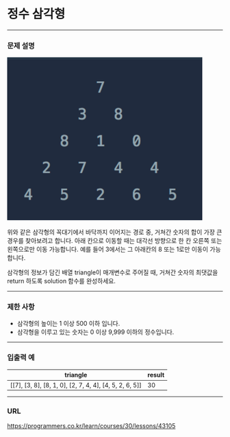 # 정수 삼각형

-----------
### 문제 설명

![jpg_1](./1.PNG)

위와 같은 삼각형의 꼭대기에서 바닥까지 이어지는 경로 중, 거쳐간 숫자의 합이 가장 큰 경우를 찾아보려고 합니다. 아래 칸으로 이동할 때는 대각선 방향으로 한 칸 오른쪽 또는 왼쪽으로만 이동 가능합니다. 예를 들어 3에서는 그 아래칸의 8 또는 1로만 이동이 가능합니다.

삼각형의 정보가 담긴 배열 triangle이 매개변수로 주어질 때, 거쳐간 숫자의 최댓값을 return 하도록 solution 함수를 완성하세요.

-----------
### 제한 사항

- 삼각형의 높이는 1 이상 500 이하 입니다.
- 삼각형을 이루고 있는 숫자는 0 이상 9,999 이하의 정수입니다.

-----------
### 입출력 예

| triangle | result |
|----------|--------|
|   [[7], [3, 8], [8, 1, 0], [2, 7, 4, 4], [4, 5, 2, 6, 5]]   | 30     |

-----------
### URL

https://programmers.co.kr/learn/courses/30/lessons/43105